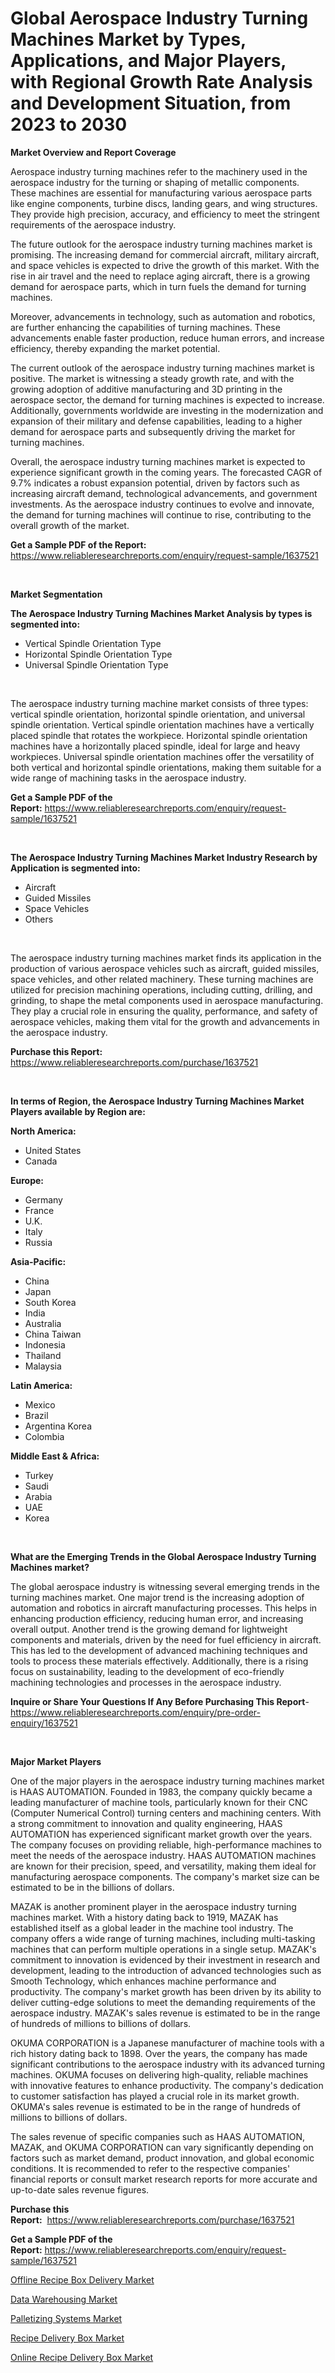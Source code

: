 <p><h1>Global Aerospace Industry Turning Machines Market by Types, Applications, and Major Players, with Regional Growth Rate Analysis and Development Situation, from 2023 to 2030</h1></p><p><strong>Market Overview and Report Coverage</strong></p>
<p><p>Aerospace industry turning machines refer to the machinery used in the aerospace industry for the turning or shaping of metallic components. These machines are essential for manufacturing various aerospace parts like engine components, turbine discs, landing gears, and wing structures. They provide high precision, accuracy, and efficiency to meet the stringent requirements of the aerospace industry.</p><p>The future outlook for the aerospace industry turning machines market is promising. The increasing demand for commercial aircraft, military aircraft, and space vehicles is expected to drive the growth of this market. With the rise in air travel and the need to replace aging aircraft, there is a growing demand for aerospace parts, which in turn fuels the demand for turning machines.</p><p>Moreover, advancements in technology, such as automation and robotics, are further enhancing the capabilities of turning machines. These advancements enable faster production, reduce human errors, and increase efficiency, thereby expanding the market potential.</p><p>The current outlook of the aerospace industry turning machines market is positive. The market is witnessing a steady growth rate, and with the growing adoption of additive manufacturing and 3D printing in the aerospace sector, the demand for turning machines is expected to increase. Additionally, governments worldwide are investing in the modernization and expansion of their military and defense capabilities, leading to a higher demand for aerospace parts and subsequently driving the market for turning machines.</p><p>Overall, the aerospace industry turning machines market is expected to experience significant growth in the coming years. The forecasted CAGR of 9.7% indicates a robust expansion potential, driven by factors such as increasing aircraft demand, technological advancements, and government investments. As the aerospace industry continues to evolve and innovate, the demand for turning machines will continue to rise, contributing to the overall growth of the market.</p></p>
<p><strong>Get a Sample PDF of the Report:</strong> <a href="https://www.reliableresearchreports.com/enquiry/request-sample/1637521">https://www.reliableresearchreports.com/enquiry/request-sample/1637521</a></p>
<p>&nbsp;</p>
<p><strong>Market Segmentation</strong></p>
<p><strong>The Aerospace Industry Turning Machines Market Analysis by types is segmented into:</strong></p>
<p><ul><li>Vertical Spindle Orientation Type</li><li>Horizontal Spindle Orientation Type</li><li>Universal Spindle Orientation Type</li></ul></p>
<p>&nbsp;</p>
<p><p>The aerospace industry turning machine market consists of three types: vertical spindle orientation, horizontal spindle orientation, and universal spindle orientation. Vertical spindle orientation machines have a vertically placed spindle that rotates the workpiece. Horizontal spindle orientation machines have a horizontally placed spindle, ideal for large and heavy workpieces. Universal spindle orientation machines offer the versatility of both vertical and horizontal spindle orientations, making them suitable for a wide range of machining tasks in the aerospace industry.</p></p>
<p><strong>Get a Sample PDF of the Report:</strong>&nbsp;<a href="https://www.reliableresearchreports.com/enquiry/request-sample/1637521">https://www.reliableresearchreports.com/enquiry/request-sample/1637521</a></p>
<p>&nbsp;</p>
<p><strong>The Aerospace Industry Turning Machines Market Industry Research by Application is segmented into:</strong></p>
<p><ul><li>Aircraft</li><li>Guided Missiles</li><li>Space Vehicles</li><li>Others</li></ul></p>
<p>&nbsp;</p>
<p><p>The aerospace industry turning machines market finds its application in the production of various aerospace vehicles such as aircraft, guided missiles, space vehicles, and other related machinery. These turning machines are utilized for precision machining operations, including cutting, drilling, and grinding, to shape the metal components used in aerospace manufacturing. They play a crucial role in ensuring the quality, performance, and safety of aerospace vehicles, making them vital for the growth and advancements in the aerospace industry.</p></p>
<p><strong>Purchase this Report:</strong>&nbsp; <a href="https://www.reliableresearchreports.com/purchase/1637521">https://www.reliableresearchreports.com/purchase/1637521</a></p>
<p>&nbsp;</p>
<p><strong>In terms of Region, the Aerospace Industry Turning Machines Market Players available by Region are:</strong></p>
<p>
    <p> <strong> North America: </strong>
        <ul>
            <li>United States</li>
            <li>Canada</li>
        </ul>
        </p> 
    <p> <strong> Europe: </strong>
        <ul>
            <li>Germany</li>
            <li>France</li>
            <li>U.K.</li>
            <li>Italy</li>
            <li>Russia</li>
        </ul>
        </p> 
    <p> <strong> Asia-Pacific: </strong>
        <ul>
            <li>China</li>
            <li>Japan</li>
            <li>South Korea</li>
            <li>India</li>
            <li>Australia</li>
            <li>China Taiwan</li>
            <li>Indonesia</li>
            <li>Thailand</li>
            <li>Malaysia</li>
        </ul>
        </p> 
    <p> <strong> Latin America: </strong>
        <ul>
            <li>Mexico</li>
            <li>Brazil</li>
            <li>Argentina Korea</li>
            <li>Colombia</li>
        </ul>
        </p> 
    <p> <strong> Middle East & Africa: </strong>
        <ul>
            <li>Turkey</li>
            <li>Saudi</li>
            <li>Arabia</li>
            <li>UAE</li>
            <li>Korea</li>
        </ul>
    </p>
    </p>
<p>&nbsp;</p>
<p><strong>What are the Emerging Trends in the Global Aerospace Industry Turning Machines market?</strong></p>
<p><p>The global aerospace industry is witnessing several emerging trends in the turning machines market. One major trend is the increasing adoption of automation and robotics in aircraft manufacturing processes. This helps in enhancing production efficiency, reducing human error, and increasing overall output. Another trend is the growing demand for lightweight components and materials, driven by the need for fuel efficiency in aircraft. This has led to the development of advanced machining techniques and tools to process these materials effectively. Additionally, there is a rising focus on sustainability, leading to the development of eco-friendly machining technologies and processes in the aerospace industry.</p></p>
<p><strong>Inquire or Share Your Questions If Any Before Purchasing This Report</strong>- <a href="https://www.reliableresearchreports.com/enquiry/pre-order-enquiry/1637521">https://www.reliableresearchreports.com/enquiry/pre-order-enquiry/1637521</a></p>
<p>&nbsp;</p>
<p><strong>Major Market Players</strong></p>
<p><p>One of the major players in the aerospace industry turning machines market is HAAS AUTOMATION. Founded in 1983, the company quickly became a leading manufacturer of machine tools, particularly known for their CNC (Computer Numerical Control) turning centers and machining centers. With a strong commitment to innovation and quality engineering, HAAS AUTOMATION has experienced significant market growth over the years. The company focuses on providing reliable, high-performance machines to meet the needs of the aerospace industry. HAAS AUTOMATION machines are known for their precision, speed, and versatility, making them ideal for manufacturing aerospace components. The company's market size can be estimated to be in the billions of dollars.</p><p>MAZAK is another prominent player in the aerospace industry turning machines market. With a history dating back to 1919, MAZAK has established itself as a global leader in the machine tool industry. The company offers a wide range of turning machines, including multi-tasking machines that can perform multiple operations in a single setup. MAZAK's commitment to innovation is evidenced by their investment in research and development, leading to the introduction of advanced technologies such as Smooth Technology, which enhances machine performance and productivity. The company's market growth has been driven by its ability to deliver cutting-edge solutions to meet the demanding requirements of the aerospace industry. MAZAK's sales revenue is estimated to be in the range of hundreds of millions to billions of dollars.</p><p>OKUMA CORPORATION is a Japanese manufacturer of machine tools with a rich history dating back to 1898. Over the years, the company has made significant contributions to the aerospace industry with its advanced turning machines. OKUMA focuses on delivering high-quality, reliable machines with innovative features to enhance productivity. The company's dedication to customer satisfaction has played a crucial role in its market growth. OKUMA's sales revenue is estimated to be in the range of hundreds of millions to billions of dollars.</p><p>The sales revenue of specific companies such as HAAS AUTOMATION, MAZAK, and OKUMA CORPORATION can vary significantly depending on factors such as market demand, product innovation, and global economic conditions. It is recommended to refer to the respective companies' financial reports or consult market research reports for more accurate and up-to-date sales revenue figures.</p></p>
<p><strong>Purchase this Report:</strong>&nbsp;&nbsp;<a href="https://www.reliableresearchreports.com/purchase/1637521">https://www.reliableresearchreports.com/purchase/1637521</a></p>
<p></p>
<p><strong>Get a Sample PDF of the Report:</strong>&nbsp;<a href="https://www.reliableresearchreports.com/enquiry/request-sample/1637521">https://www.reliableresearchreports.com/enquiry/request-sample/1637521</a></p>
<p><p><a href="https://www.linkedin.com/pulse/offline-recipe-box-delivery-market-size-1c/">Offline Recipe Box Delivery Market</a></p><p><a href="https://medium.com/@tobyyundt2023/data-warehousing-market-insight-market-trends-growth-forecasted-from-2023-to-2030-3f6adb56b4bb">Data Warehousing Market</a></p><p><a href="https://medium.com/@kimzemlak1955/palletizing-systems-market-opportunities-and-strategies-forecast-for-period-from-2023-2030-45ae70d7922c">Palletizing Systems Market</a></p><p><a href="https://www.linkedin.com/pulse/recipe-delivery-box-market-share-amp-new/">Recipe Delivery Box Market</a></p><p><a href="https://www.linkedin.com/pulse/online-recipe-delivery-box-market-share-amp-new-trends-analysis/">Online Recipe Delivery Box Market</a></p></p>
